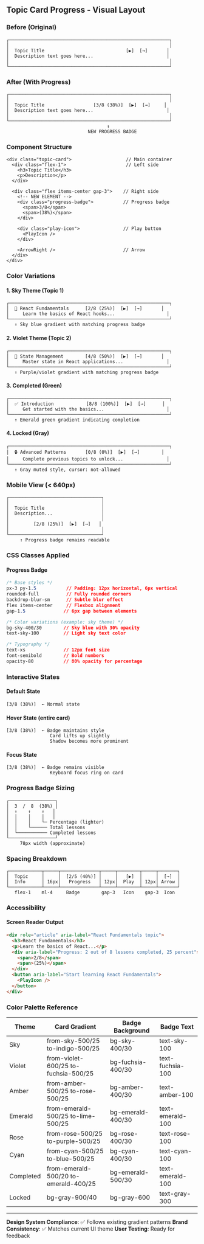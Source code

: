 ## Topic Card Progress - Visual Layout

### Before (Original)
```
┌───────────────────────────────────────────────────────────┐
│                                                           │
│  Topic Title                              [▶]  [→]       │
│  Description text goes here...                           │
│                                                           │
└───────────────────────────────────────────────────────────┘
```

### After (With Progress)
```
┌───────────────────────────────────────────────────────────┐
│                                                           │
│  Topic Title                  [3/8 (38%)]  [▶]  [→]     │
│  Description text goes here...                           │
│                                                           │
└───────────────────────────────────────────────────────────┘
                                     ↑
                              NEW PROGRESS BADGE
```

### Component Structure
```
<div class="topic-card">                    // Main container
  <div class="flex-1">                      // Left side
    <h3>Topic Title</h3>
    <p>Description</p>
  </div>
  
  <div class="flex items-center gap-3">    // Right side
    <!-- NEW ELEMENT -->
    <div class="progress-badge">           // Progress badge
      <span>3/8</span>
      <span>(38%)</span>
    </div>
    
    <div class="play-icon">                // Play button
      <PlayIcon />
    </div>
    
    <ArrowRight />                         // Arrow
  </div>
</div>
```

### Color Variations

#### 1. Sky Theme (Topic 1)
```
┌───────────────────────────────────────────────────────────┐
│  🌊 React Fundamentals      [2/8 (25%)]  [▶]  [→]       │
│     Learn the basics of React hooks...                   │
└───────────────────────────────────────────────────────────┘
   ↑ Sky blue gradient with matching progress badge
```

#### 2. Violet Theme (Topic 2)
```
┌───────────────────────────────────────────────────────────┐
│  💜 State Management        [4/8 (50%)]  [▶]  [→]       │
│     Master state in React applications...                │
└───────────────────────────────────────────────────────────┘
   ↑ Purple/violet gradient with matching progress badge
```

#### 3. Completed (Green)
```
┌───────────────────────────────────────────────────────────┐
│  ✅ Introduction            [8/8 (100%)]  [▶]  [→]      │
│     Get started with the basics...                       │
└───────────────────────────────────────────────────────────┘
   ↑ Emerald green gradient indicating completion
```

#### 4. Locked (Gray)
```
┌───────────────────────────────────────────────────────────┐
│  🔒 Advanced Patterns       [0/8 (0%)]  [▶]  [→]        │
│     Complete previous topics to unlock...                │
└───────────────────────────────────────────────────────────┘
   ↑ Gray muted style, cursor: not-allowed
```

### Mobile View (< 640px)
```
┌──────────────────────────────────┐
│                                  │
│  Topic Title                     │
│  Description...                  │
│                                  │
│         [2/8 (25%)]  [▶]  [→]   │
│                                  │
└──────────────────────────────────┘
     ↑ Progress badge remains readable
```

### CSS Classes Applied

#### Progress Badge
```css
/* Base styles */
px-3 py-1.5           // Padding: 12px horizontal, 6px vertical
rounded-full          // Fully rounded corners
backdrop-blur-sm      // Subtle blur effect
flex items-center     // Flexbox alignment
gap-1.5              // 6px gap between elements

/* Color variations (example: sky theme) */
bg-sky-400/30        // Sky blue with 30% opacity
text-sky-100         // Light sky text color

/* Typography */
text-xs              // 12px font size
font-semibold        // Bold numbers
opacity-80           // 80% opacity for percentage
```

### Interactive States

#### Default State
```
[3/8 (38%)]  ← Normal state
```

#### Hover State (entire card)
```
[3/8 (38%)]  ← Badge maintains style
                Card lifts up slightly
                Shadow becomes more prominent
```

#### Focus State
```
[3/8 (38%)]  ← Badge remains visible
                Keyboard focus ring on card
```

### Progress Badge Sizing

```
┌─────────────────┐
│  3  /  8  (38%) │
│  ↑    ↑    ↑   │
│  │    │    │   │
│  │    │    └─ Percentage (lighter)
│  │    └────── Total lessons
│  └─────────── Completed lessons
└─────────────────┘
     78px width (approximate)
```

### Spacing Breakdown

```
┌────────────┬─────┬──────────────┬─────┬────────┬─────┬───────┐
│  Topic     │     │  [2/5 (40%)] │     │   [▶]  │     │  [→]  │
│  Info      │ 16px│   Progress   │ 12px│  Play  │ 12px│ Arrow │
└────────────┴─────┴──────────────┴─────┴────────┴─────┴───────┘
   flex-1    ml-4     Badge        gap-3   Icon    gap-3  Icon
```

### Accessibility

#### Screen Reader Output
```html
<div role="article" aria-label="React Fundamentals topic">
  <h3>React Fundamentals</h3>
  <p>Learn the basics of React...</p>
  <div aria-label="Progress: 2 out of 8 lessons completed, 25 percent">
    <span>2/8</span>
    <span>(25%)</span>
  </div>
  <button aria-label="Start learning React Fundamentals">
    <PlayIcon />
  </button>
</div>
```

### Color Palette Reference

| Theme    | Card Gradient                              | Badge Background  | Badge Text    |
|----------|-------------------------------------------|-------------------|---------------|
| Sky      | from-sky-500/25 to-indigo-500/25         | bg-sky-400/30     | text-sky-100  |
| Violet   | from-violet-600/25 to-fuchsia-500/25     | bg-fuchsia-400/30 | text-fuchsia-100 |
| Amber    | from-amber-500/25 to-rose-500/25         | bg-amber-400/30   | text-amber-100 |
| Emerald  | from-emerald-500/25 to-lime-500/25       | bg-emerald-400/30 | text-emerald-100 |
| Rose     | from-rose-500/25 to-purple-500/25        | bg-rose-400/30    | text-rose-100 |
| Cyan     | from-cyan-500/25 to-blue-500/25          | bg-cyan-400/30    | text-cyan-100 |
| Completed| from-emerald-500/20 to-emerald-400/25    | bg-emerald-500/30 | text-emerald-100 |
| Locked   | bg-gray-900/40                           | bg-gray-600       | text-gray-300 |

---

**Design System Compliance**: ✅ Follows existing gradient patterns
**Brand Consistency**: ✅ Matches current UI theme
**User Testing**: Ready for feedback
